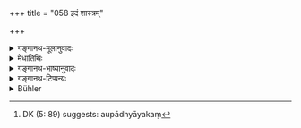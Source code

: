 +++
title = "058 इदं शास्त्रम्"

+++

<details><summary>गङ्गानथ-मूलानुवादः</summary>

Having prounded this Law, he himself, first of all, taught it to me with due care; I then taught it to Marīci and other Sages.—(58)
</details>

<details><summary>मेधातिथिः</summary>

इह शास्त्रशब्देन स्मार्तो विधिप्रतिषेधसमूह उच्यते, न तु ग्रन्थः, तस्य मनुना कृतत्वात् । तथा हि मानव इति व्यपदेशो ऽस्य । इतरथा हि हैरण्यगर्भ इति व्यपदिश्येत ।

- <u>केचित्</u> तु हिरण्यगर्भेनापि कृते ग्रन्थे मनुना बहूनां प्रकाशितत्वात् तेन व्यपदेशो युज्यत एव । यथा हिमवति प्रथमम् उपलभ्यमाना गङ्गा, अन्यतो ऽप्य् उत्पन्ना हैमवतीति व्यपदिश्यते, यथा च नित्यं दर्शनात् काठकं प्रवचनं कठेन व्यपदेशः । सत्स्व् अप्य् अन्येष्व् अध्येतृष्व् अध्यापयितृषु च प्रवचनप्रकर्षात् कठेन व्यपदेशः । नारदश् च स्मरति- "शतसाहस्रो ऽयं ग्रन्थः प्रजापतिना कृतस् ततः स मन्वादिभिः क्रमेण संक्षिप्तः" इति । अतो ऽन्यकृतत्वे ऽपि मानवव्यपदेशो न विरुद्धः । शास्त्रशब्देन ग्रन्थाभिधानम् अपि शासनरूपार्थप्रतिपादकत्वाद् दृष्टम् एव । 

- **माम् एव ग्राहयामास,** अहं तेनाध्यापित इत्य् अर्थः । **स्वयम् आदितो विधिवद्** इत्य् एभिः पदैर् आगमस्याविभ्रंश उच्यते । ग्रन्थकारेण हि स्वकृतो ग्रन्थो यः स्वयम् अध्याप्यते प्रथमं तत्र मात्रापि न परिहीयते । अन्यस्य हि तस्माद् अधिगतवतो ऽन्यम् अध्यापयतो न तद्ग्रन्थाविनाशे यत्नो भवति । कर्तुर् अप्य् अध्यापितपूर्वस्य "प्रतिष्ठापितो मया पूर्वम् अयं ग्रन्थः" इति द्वितीयवारं प्रमादालस्यादिना भ्रंशः संभाव्यते । अत **आदित** इत्य् उक्तम् । विधिवच् छिष्योपाध्याययोर् अनन्यमनस्कतादिगुणो ऽवहितचित्तता विधिः । अर्हे वतिः (च्ड़्। पाण् ५.१.११७) ।

- **मरीच्यादींस् त्व् अहं मुनीन्** । मरीच्यादयः प्रसिद्धप्रभावाः, तैर् अप्य् एतन् मत्सकाशाद् अधितम् इत्य् आत्मनो विशिष्टशिष्यसंबन्धेन सिद्धम् औपाध्यायिकं[^९९] दर्शयन् महर्षीणां शास्त्रमाहात्म्येन च श्रद्धातिशयं जनयत्य् अध्ययनाविरामाय । एवंविधम् एतन् महच् छास्त्रं यन् मरीच्यादिभिर् अप्य् अधीतम् । एष चेदृशो महात्मा मनुस् तेषाम् उपाध्याय इति युक्तम् एतस्य सकाशाद् एतद्ग्रन्थाध्ययनम् इत्य् आ शास्त्रपरिसमाप्तेर् नोपरमन्ते श्रोतार इत्य् उभयथापि शास्त्रप्रशंसा ॥ १.५८ ॥


[^९९]:
     DK (5: 89) suggests: aupādhyāyakaṃ
</details>

<details><summary>गङ्गानथ-भाष्यानुवादः</summary>

In the present context the term ‘Law’ stands for *the whole collection of Injunctions and Prohibitions contained in the Smṛtis*, and not for any particular *treatise*; as this latter was composed by Manu; that is why the Treatise is called ‘Mānava’ (of Manu); otherwise \[ *i.e*., if the Treatise were the ‘Law’ propounded by the Imperishable One\], it would have been ‘*Hairaṇyagarbha*,’ ‘of Hiraṇyagarbha.’

Others however have held that the Treatise itself was composed by Hiraṇyagarbha \[and is spoken of in the text as the ‘Law’ propounded by him\], and since it came to be revealed to, and published among, many persons by *Manu*, it is only right that it should he called after the name of the latter. For instance, the Ganga has its real source somewhere else (in Heaven), and yet since it is seen for the first time in the Himavat (Himālaya), it is called ‘*Haimavatī*’ (proceeding from Himavat), after the name of the latter;—similarly though the Vedic text is eternal, yet since it was expounded by Kaṭha, it is called ‘*Kāṭhaka*,’ after his name; even though there are several other expounders and learners of that Veda, yet it is called after Kaṭha, on account of the superiority of his expounding. Nārada also has declared thus:—‘This Treatise, consisting of 100,000 verses, was composed by Prajāpati, and, in due course, it came to be abridged by Manu and others.’ Thus, even though the Treatise may have been originally composed by some one else, there is nothing incongruous in its being called ‘Mānava,’ ‘of Manu.’ As for the term ‘*Śāstra*,’ ‘*Law*’ (of the text) standing for the *Treatise*, we often find it so used, in the sense that the subject expounded by it is *instruction*, ‘*śāṣana*.’

‘*He taught it to me*,’ I was taught by him.—‘*Himself*,’ ‘*first of all*,’ ‘*with care*,’—these words indicate the fact that there was no break in the continuity of tradition in regard to the Law. As a matter of fact, when the author of a book ‘*himself*’ teaches it first of all, not a single syllable of it is lost; while when the book composed by one person is taught by another person who has learnt it from the former, there is not the same ‘*care*’ taken in guarding the text from loss. In fact, in the case of the author himself, when he has taught it once and established its position, he feels confident that he has already taught it once, and hence when he comes to teach the work a second time, he is likely to be careless and lazy; so that lapses in the text become possible; hence the text has added the phrase ‘*first of all*’.—‘*With due care*,’—the term ‘*vidhi*,’ ‘*care*,’ stands here for the quality, in the teacher and the pupil, of having undiverted attention, a concentrated mind; and the affix ‘*vati*’ (in the term ‘*vidhivat*’) signifies *capability, possession*.

‘*Then I taught it to Marīci and other sages*.’—In as much as Marīci and the other sages are persons of well-known reputation, when Manu speaks of such well-known persons having learnt the Law from him, he describes his connection with specially qualified pupils, and thereby indicates his well-established professional dignity; and by pointing out the importance of the Law, he produces in the minds of the great sages (who have asked him in verse 1 *et seq*. to propound the Law) faith and confidence, so that they may be unremitting in their study; the idea being—‘So important is this Law that oven such great sages as Marīci and the rest have learnt it,—Manu also is such a high personage that he is the Teacher of those great sages,—so that it is highly proper that this Treatise should be learnt from him with this idea in their minds, the enquirers who have come to hear the Law propounded would not cease to give their attention to it.—Both these facts are mentioned with a view to eulogise the Law.—(58)
</details>

<details><summary>गङ्गानथ-टिप्पन्यः</summary>

‘*Vidhivat*’—‘With due attention’ (Medhātithi and Govindarāja);—‘according to rule,—with due ceremonies’ (Kullūka).

In connection with the authorship of the Smṛti see *Bhāṣya* (Printed edition, Gharpure, p. 7) and also Buhler’s Introduction p. xv. Burnell in his footnote on Verse 58, misrepresents Medhātithi, by imputing to him a view which he has put forward only as held by ‘some people’ ‘*Kechit*’.

Parāśara-mādhava (Ācāra—p. 106) quotes this verse in support of the view that the Smṛtis are the work of Brahmā; and it adds that—‘as Brahmā, so Svāyambhuva Manu also, compiles the Duties that have been ordained in the Veda;—which establishes the beginningless and immutable character of
*Dharma*.’
</details>

<details><summary>Bühler</summary>

058	But he having composed these Institutes (of the sacred law), himself taught them, according to the rule, to me alone in the beginning; next I (taught them) to Mariki and the other sages.
</details>
